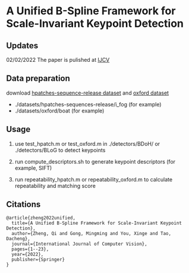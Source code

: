 # A Unified B-Spline Framework for Scale-Invariant Keypoint Detection
## Updates
02/02/2022 The paper is pulished at [IJCV](https://link.springer.com/article/10.1007/s11263-021-01568-3)

## Data preparation
download [hpatches-sequence-release dataset](http://icvl.ee.ic.ac.uk/vbalnt/hpatches/hpatches-sequences-release.tar.gz) and [oxford dataset](https://www.robots.ox.ac.uk/~vgg/data/affine/)
- ./datasets/hpatches-sequences-release/i_fog (for example)
- ./datasets/oxford/boat (for example)

## Usage
1. use test_hpatch.m or test_oxford.m in ./detectors/BDoH/ or ./detectors/BLoG to detect keypoints

2. run compute_descriptors.sh to generate keypoint descriptors (for example, SIFT)

3. run repeatability_hpatch.m or repeatability_oxford.m to calculate repeatability and matching score

## Citations
```
@article{zheng2022unified,
  title={A Unified B-Spline Framework for Scale-Invariant Keypoint Detection},
  author={Zheng, Qi and Gong, Mingming and You, Xinge and Tao, Dacheng},
  journal={International Journal of Computer Vision},
  pages={1--23},
  year={2022},
  publisher={Springer}
}
```